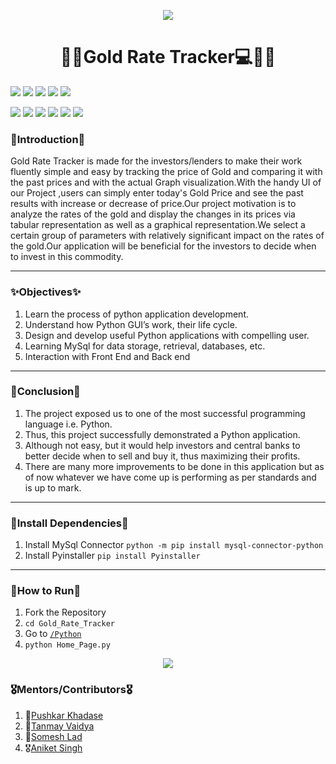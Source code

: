 <p align=center>
<img  src="https://github.com/aniketsingh98571/Web_Development/blob/master/Gold%20Rate%20Tracker.png"></p>
<!-----Heading---->
<h1 align=center><strong>👨‍💻Gold Rate Tracker💻👩‍💻</strong></h1>
<!----Tech Stack---->
<p>
<img src="https://img.shields.io/badge/Python-Fast-red">
<img src="https://img.shields.io/badge/MySql-Database-blue">
<img src="https://img.shields.io/badge/Tkinter-GUI-orange"> 
<img src="https://img.shields.io/badge/Runpy-File%20Execution-yellow"> 
<img src="https://img.shields.io/badge/Pyinstaller-.exe%20converter-green"> 
</p>
  <!---Collaboration and Issue Tracking-->
<p> 
  <img src="https://img.shields.io/github/license/aniketsingh98571/Gold_Rate_Tracker?style=for-the-badge">   
  <img src="https://img.shields.io/github/languages/count/aniketsingh98571/Gold_Rate_Tracker?style=for-the-badge">  
  <img src="https://img.shields.io/github/languages/top/aniketsingh98571/Gold_Rate_Tracker?style=for-the-badge"> 
  <img src="https://img.shields.io/github/contributors/aniketsingh98571/Gold_Rate_Tracker?style=for-the-badge"> 
  <img src="https://img.shields.io/bitbucket/issues/aniketsingh98571/Gold_Rate_Tracker?style=for-the-badge"> 
  <img src="https://img.shields.io/bitbucket/pr-raw/aniketsingh98571/Gold_Rate_Tracker?style=for-the-badge"> 
</p>
</p>

<!---Introduction-->
###  🥇Introduction🥇
Gold Rate Tracker is made for the investors/lenders to make their work fluently simple and easy by  tracking the price of Gold and comparing it with the past prices and with the actual Graph visualization.With the handy UI of our Project ,users can simply enter today's Gold Price and see the past results with increase or decrease of price.Our project motivation is to analyze the rates of the gold and display the changes in its prices via tabular representation as well as a graphical representation.We select a certain group of parameters with relatively significant impact on the rates of the gold.Our application will be beneficial for the investors to decide when to invest in this commodity.


---
   ### ✨Objectives✨
   1. Learn the process of python application development.
   2. Understand how Python GUI’s work, their life cycle.
   3.   Design and develop useful Python applications with compelling user.
   4. Learning MySql for data storage, retrieval, databases, etc.
   5. Interaction with Front End and Back end
   ---
  ### 🎇Conclusion🎇
  1.   The project exposed us to one of the most successful programming language i.e. Python.
  2.    Thus, this project successfully demonstrated a Python application.
  3. Although not easy, but it would help investors and central banks to better decide when to sell and buy it, thus maximizing their profits.
  4. There are many more improvements to be done in this application but as of now whatever we have come up is performing as per standards and is up to mark.
  ---
  ### 🥇Install Dependencies🥇
  1. Install MySql Connector
       `python -m pip install mysql-connector-python`
2.  Install Pyinstaller
       `pip install Pyinstaller`
  ---
   ### 🏅How to Run🏅
  1. Fork the Repository
  2. `cd Gold_Rate_Tracker`
  3. Go to  [`/Python`](https://github.com/aniketsingh98571/Gold_Rate_Tracker/tree/main/Python)
  4. `python Home_Page.py`
  
  <p align=center><img src="https://github.com/aniketsingh98571/Web_Development/blob/master/Project%20Gif.gif"></p>
  
   ### 🎖Mentors/Contributors🎖
   1. 🥇[Pushkar Khadase](https://github.com/pushkarkhadase)
   2. 🏅[Tanmay Vaidya](https://github.com/Tanmay4669)
   3. 🥈[Somesh Lad](https://github.com/SomeshLad)
   4. 🎖[Aniket Singh](https://github.com/aniketsingh98571)
  
   
